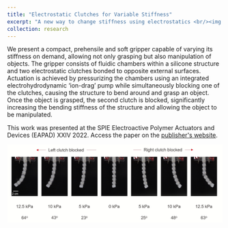```yaml
---
title: "Electrostatic Clutches for Variable Stiffness"
excerpt: "A new way to change stiffness using electrostatics <br/><img src='/images/projectImages/vsclutch_1.png'>"
collection: research
---
```


We present a compact, prehensile and soft gripper capable of varying its stiffness on demand, allowing not only grasping but also manipulation of objects. The gripper consists of fluidic chambers within a silicone structure and two electrostatic clutches bonded to opposite external surfaces. Actuation is achieved by pressurizing the chambers using an integrated electrohydrodynamic ‘ion-drag’ pump while simultaneously blocking one of the clutches, causing the structure to bend around and grasp an object. Once the object is grasped, the second clutch is blocked, significantly increasing the bending stiffness of the structure and allowing the object to be manipulated.

This work was presented at the SPIE Electroactive Polymer Actuators and Devices (EAPAD) XXIV 2022. Access the paper on the [publisher's website](https://www.spiedigitallibrary.org/conference-proceedings-of-spie/PC12042/0000/A-variable-stiffness-soft-gripper-with-integrated-ion-drag-pump/10.1117/12.2615068.short).

<img src='/images/projectImages/vsclutch_2.png'>
